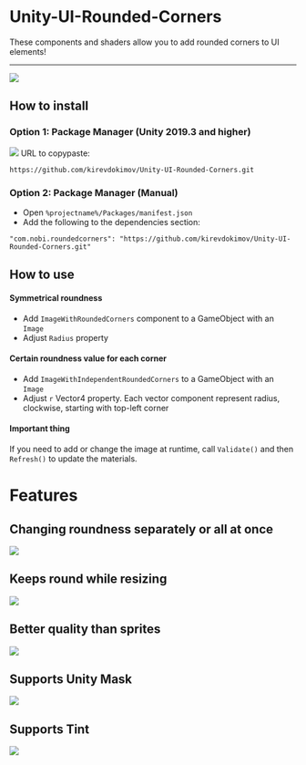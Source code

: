 # Unity-UI-Rounded-Corners

These components and shaders allow you to add rounded corners to UI elements!


---

![](title.gif)

## How to install
### Option 1: Package Manager (Unity 2019.3 and higher)
![](how-to-install.gif)
URL to copypaste: 
```
https://github.com/kirevdokimov/Unity-UI-Rounded-Corners.git
```

### Option 2: Package Manager (Manual)
- Open `%projectname%/Packages/manifest.json`
- Add the following to the dependencies section:
```
"com.nobi.roundedcorners": "https://github.com/kirevdokimov/Unity-UI-Rounded-Corners.git"
```

## How to use
#### Symmetrical roundness
- Add `ImageWithRoundedCorners` component to a GameObject with an `Image`
- Adjust `Radius` property
#### Certain roundness value for each corner
- Add `ImageWithIndependentRoundedCorners` to a GameObject with an `Image`
- Adjust `r` Vector4 property. Each vector component represent radius, clockwise, starting with top-left corner
#### Important thing
If you need to add or change the image at runtime, call `Validate()` and then `Refresh()` to update the materials.


# Features
## Changing roundness separately or all at once
![](separate-roundness.gif)
## Keeps round while resizing
![](gif-01.gif)
## Better quality than sprites
![](image-00.png)
## Supports Unity Mask
![](gif-02.gif)
## Supports Tint
![](gif-04.gif)